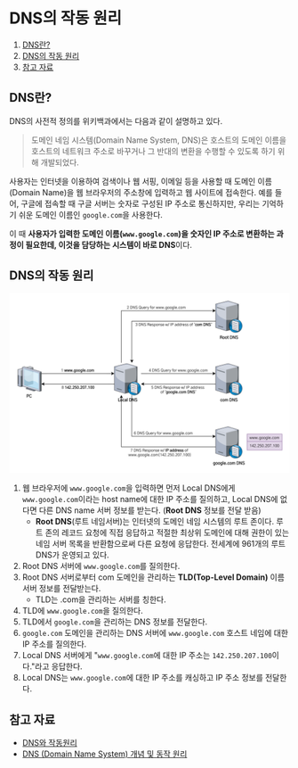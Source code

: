 # DNS의 작동 원리

1. [DNS란?](#dns란)
2. [DNS의 작동 원리](#dns의-작동-원리)
3. [참고 자료](#참고-자료)

## DNS란?

DNS의 사전적 정의를 위키백과에서는 다음과 같이 설명하고 있다.

> 도메인 네임 시스템(Domain Name System, DNS)은 호스트의 도메인 이름을 호스트의 네트워크 주소로 바꾸거나 그 반대의 변환을 수행할 수 있도록 하기 위해 개발되었다.

사용자는 인터넷을 이용하여 검색이나 웹 서핑, 이메일 등을 사용할 때 도메인 이름(Domain Name)을 웹 브라우저의 주소창에 입력하고 웹 사이트에 접속한다. 예를 들어, 구글에 접속할 때 구글 서버는 숫자로 구성된 IP 주소로 통신하지만, 우리는 기억하기 쉬운 도메인 이름인 `google.com`을 사용한다.

이 때 **사용자가 입력한 도메인 이름(`www.google.com`)을 숫자인 IP 주소로 변환하는 과정이 필요한데, 이것을 담당하는 시스템이 바로 DNS**이다.

## DNS의 작동 원리

![DNS-01](./images/dns-01.png)

1. 웹 브라우저에 `www.google.com`을 입력하면 먼저 Local DNS에게 `www.google.com`이라는 host name에 대한 IP 주소를 질의하고, Local DNS에 없다면 다른 DNS name 서버 정보를 받는다. (**Root DNS** 정보를 전달 받음)
   - **Root DNS**(루트 네임서버)는 인터넷의 도메인 네임 시스템의 루트 존이다. 루트 존의 레코드 요청에 직접 응답하고 적절한 최상위 도메인에 대해 권한이 있는 네임 서버 목록을 반환함으로써 다른 요청에 응답한다. 전세계에 961개의 루트 DNS가 운영되고 있다.
2. Root DNS 서버에 `www.google.com`를 질의한다.
3. Root DNS 서버로부터 com 도메인을 관리하는 **TLD(Top-Level Domain)** 이름 서버 정보를 전달받는다.
   - TLD는 .com을 관리하는 서버를 칭한다.
4. TLD에 `www.google.com`을 질의한다.
5. TLD에서 `google.com`을 관리하는 DNS 정보를 전달한다.
6. `google.com` 도메인을 관리하는 DNS 서버에 `www.google.com` 호스트 네임에 대한 IP 주소를 질의한다.
7. Local DNS 서버에게 "`www.google.com`에 대한 IP 주소는 `142.250.207.100`이다."라고 응답한다.
8. Local DNS는 `www.google.com`에 대한 IP 주소를 캐싱하고 IP 주소 정보를 전달한다.

## 참고 자료

- [DNS와 작동원리](https://velog.io/@goban/DNS%EC%99%80-%EC%9E%91%EB%8F%99%EC%9B%90%EB%A6%AC)
- [DNS (Domain Name System) 개념 및 동작 원리](https://ja-gamma.tistory.com/entry/DNS%EA%B0%9C%EB%85%90%EB%8F%99%EC%9E%91%EC%9B%90%EB%A6%AC)
